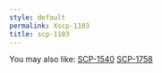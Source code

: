 ```yaml
---
style: default
permalink: Xscp-1103
title: scp-1103
---
```

You may also like:
[SCP-1540](http://scp-wiki.net/scp-1540)
[SCP-1758](http://scp-wiki.net/scp-1758)